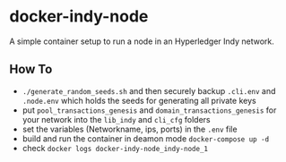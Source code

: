 # docker-indy-node

A simple container setup to run a node in an Hyperledger Indy network.

## How To

- `./generate_random_seeds.sh` and then securely backup `.cli.env` and `.node.env` which holds the seeds for generating all private keys
- put `pool_transactions_genesis` and `domain_transactions_genesis` for your network into the `lib_indy` and `cli_cfg` folders
- set the variables (Networkname, ips, ports) in the `.env` file
- build and run the container in deamon mode `docker-compose up -d`
- check `docker logs docker-indy-node_indy-node_1`

